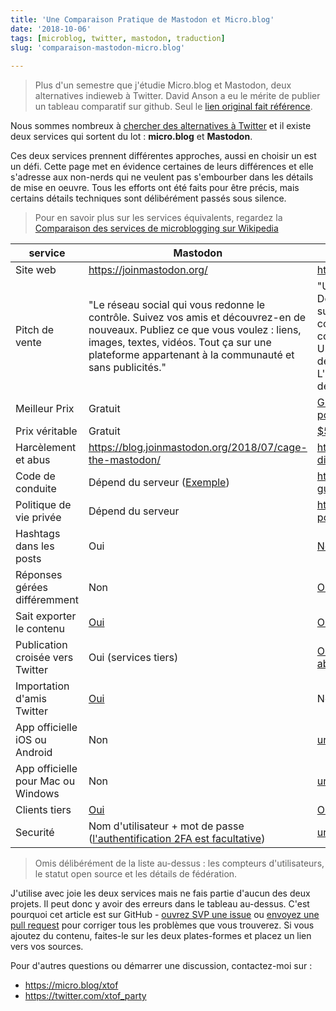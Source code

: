 ```yaml
---
title: 'Une Comparaison Pratique de Mastodon et Micro.blog'
date: '2018-10-06'
tags: [microblog, twitter, mastodon, traduction]
slug: 'comparaison-mastodon-micro.blog'
    
---
```


> Plus d'un semestre que j'étudie Micro.blog et Mastodon, deux alternatives indieweb à Twitter. David Anson a eu le mérite de publier un tableau comparatif sur github. Seul le [lien original fait référence](https://github.com/DavidAnson/Twitter-Alternatives/blob/master/README.md).

Nous sommes nombreux à [chercher des alternatives à Twitter](https://birchtree.me/blog/the-struggle-for-twitter-alternatives/) et il existe deux services qui sortent du lot : **micro.blog** et **Mastodon**.

Ces deux services prennent différentes approches, aussi en choisir un est un défi. Cette page met en évidence certaines de leurs différences et elle s'adresse aux non-nerds qui ne veulent pas s'embourber dans les détails de mise en oeuvre.
Tous les efforts ont été faits pour être précis, mais certains détails techniques sont délibérément passés sous silence.

> Pour en savoir plus sur les services équivalents, regardez la [Comparaison des services de microblogging sur  Wikipedia](https://en.wikipedia.org/wiki/Comparison_of_microblogging_services)

service     | Mastodon | Micro.blog
--------|------|---
Site web | <https://joinmastodon.org/> | <https://micro.blog/>
Pitch de vente | "Le réseau social qui vous redonne le contrôle. Suivez vos amis et découvrez-en de nouveaux. Publiez ce que vous voulez : liens, images, textes, vidéos. Tout ça sur une plateforme appartenant à la communauté et sans publicités." | "Un réseau de microblogs indépendants. Des petits posts comme des tweets mais sur votre propre site web que vous contrôlez. Micro.blog est une communauté sûre pour les microblogs. Une timeline pour suivre ses amis et découvrir de nouveaux posts. L'hébergement de blog est construit sur des standards ouverts."
Meilleur Prix | Gratuit | [Gratuit, mais requiert un blog séparé pour poster](https://help.micro.blog/2018/setting-up-wordpress/)
Prix véritable | Gratuit | [$5 par mois, pas de blog requis](https://help.micro.blog/2018/pricing/)
Harcèlement et abus | <https://blog.joinmastodon.org/2018/07/cage-the-mastodon/> | <https://help.micro.blog/2018/twitter-differences/>
Code de conduite | Dépend du serveur ([Exemple](https://mastodon.social/about/more)) | <https://help.micro.blog/2017/community-guidelines/>
Politique de vie privée | Dépend du serveur | <https://help.micro.blog/2018/privacy-policy/>
Hashtags dans les posts | Oui | [Non](https://help.micro.blog/2018/twitter-differences/)
Réponses gérées différemment | Non | [Oui](https://help.micro.blog/2018/replies-and-mentions/)
Sait exporter le contenu| [Oui](https://github.com/tootsuite/documentation/blob/d695ea1f135e56b02264c3a918017079ce4a0f10/Using-Mastodon/FAQ.md#can-i-save-my-data) | [Oui](https://help.micro.blog/2018/replies-and-mentions/)
Publication croisée vers Twitter | Oui (services tiers) | [Oui, avec un montant de $2/mois ou abonnement de $5/mois](https://help.micro.blog/faq/)
Importation d'amis Twitter | [Oui](https://bridge.joinmastodon.org) | Non
App officielle iOS ou Android | Non | [uniquement iOS](https://help.micro.blog/2017/micropub-clients/)
App officielle pour Mac ou Windows | Non | [uniquement Mac](https://help.micro.blog/2017/mac-version/)
Clients tiers | [Oui](https://github.com/tootsuite/documentation/blob/master/Using-Mastodon/Apps.md) | [Oui](https://help.micro.blog/2017/micropub-clients/)
Securité | Nom d'utilisateur + mot de passe ([l'authentification 2FA est facultative](https://github.com/tootsuite/documentation/blob/master/Using-Mastodon/2FA.md)) | [uniquement l'adresse e-mail](https://micro.blog/DavidAnson/794416)


> Omis délibérément de la liste au-dessus : les compteurs d'utilisateurs, le statut open source et les détails de fédération.

J'utilise avec joie les deux services mais ne fais partie d'aucun des deux projets. Il peut donc y avoir des erreurs dans le tableau au-dessus.
C'est pourquoi cet article est sur GitHub - [ouvrez SVP une issue](https://github.com/DavidAnson/Twitter-Alternatives/issues) ou [envoyez une pull request](https://github.com/DavidAnson/Twitter-Alternatives/pulls) pour corriger tous les problèmes que vous trouverez.
Si vous ajoutez du contenu, faites-le sur les deux plates-formes et placez un lien vers vos sources.

Pour d'autres questions ou démarrer une discussion, contactez-moi sur :

- <https://micro.blog/xtof>
- <https://twitter.com/xtof_party>
